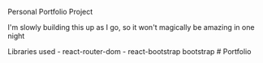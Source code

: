 Personal Portfolio Project

I'm slowly building this up as I go, so it won't magically be amazing in one night

Libraries used
    - react-router-dom
    - react-bootstrap bootstrap
    #   P o r t f o l i o  
 
